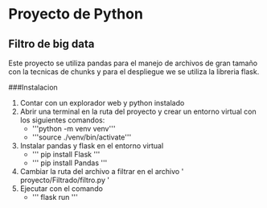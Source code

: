 # Proyecto de Python
## Filtro de big data
Este proyecto se utiliza pandas para el manejo de archivos de gran tamaño con la tecnicas de chunks y para el despliegue we se utiliza la libreria flask.

###Instalacion
1. Contar con un explorador web y python instalado
2. Abrir una terminal en la ruta del proyecto y crear un entorno virtual con los siguientes comandos:
    - '''python -m venv venv'''
    - '''source ./venv/bin/activate'''
3. Instalar pandas y flask en el entorno virtual
    - ''' pip install Flask '''
    - ''' pip install Pandas '''
4. Cambiar la ruta del archivo a filtrar en el archivo ' proyecto/Filtrado/filtro.py '
5. Ejecutar con el comando
    - ''' flask run '''